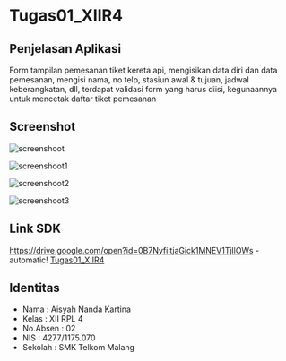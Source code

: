 # Tugas01_XIIR4

## Penjelasan Aplikasi 
Form tampilan pemesanan tiket kereta api, mengisikan data diri dan data pemesanan,
mengisi nama, no telp, stasiun awal & tujuan, jadwal keberangkatan, dll, terdapat validasi form yang harus diisi, kegunaannya
untuk mencetak daftar tiket pemesanan

## Screenshot
![screenshoot](IMG_7773.JPG)

![screenshoot1](IMG_7774.JPG)

![screenshoot2](IMG_7775.JPG)

![screenshoot3](IMG_7776.JPG)

## Link SDK
https://drive.google.com/open?id=0B7NyfiitjaGick1MNEV1TjllOWs - automatic!
[Tugas01_XIIR4](https://drive.google.com/open?id=0B7NyfiitjaGick1MNEV1TjllOWs)

## Identitas
* Nama      : Aisyah Nanda Kartina
* Kelas     : XII RPL 4
* No.Absen  : 02
* NIS       : 4277/1175.070
* Sekolah   : SMK Telkom Malang
